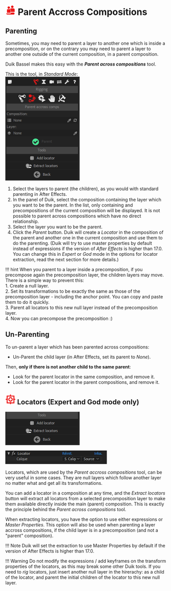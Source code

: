 # ![parent icon](img/duik-icons/parentcomp-icon-r.png) Parent Accross Compositions

## Parenting

Sometimes, you may need to parent a layer to another one which is inside a precomposition, or on the contrary you may need to parent a layer to another one outside of the current composition, in a parent composition.

Duik Bassel makes this easy with the ***Parent across compositions*** tool.

This is the tool, in *Standard Mode*:  
![Parent across comp panel ](img/duik-screenshots/S-Rigging/S-Rigging-Constraints/ParentAcrossComps.PNG)

1. Select the layers to parent (the children), as you would with standard parenting in After Effects.
2. In the panel of Duik, select the composition containing the layer which you want to be the parent. In the list, only containing and precompositions of the current composition will be displayed. It is not possible to parent across compositions which have no direct relationship.
3. Select the layer you want to be the parent.
4. Click the *Parent* button. Duik will create a *Locator* in the composition of the parent and another one in the current composition and use them to do the parenting. (Duik will try to use master properties by default instead of expressions if the version of *After Effects* is higher than 17.0. You can change this in *Expert* or *God* mode in the options for locator extraction, read the next section for more details.)

!!! hint
    When you parent to a layer inside a precomposition, if you precompose again the precomposition layer, the children layers may move. There is a simple way to prevent this:  
    1. Create a null layer.  
    2. Set its transformations to be exactly the same as those of the precomposition layer - including the anchor point. You can copy and paste them to do it quickly.  
    3. Parent all locators to this new null layer instead of the precomposition layer.  
    4. Now you can precompose the precomposition :)

## Un-Parenting

To un-parent a layer which has been parented across compositions:

- Un-Parent the child layer (in After Effects, set its parent to *None*).

Then, **only if there is not another child to the same parent**:

- Look for the parent locator in the same composition, and remove it.
- Look for the parent locator in the parent compositions, and remove it.

## ![](img/duik-icons/locator-icon.png) Locators (Expert and God mode only)

![](img/duik-screenshots/S-Rigging/S-Rigging-Constraints/ParentAcrossComp-locator.png)

![](img/duik-screenshots/S-Rigging/S-Rigging-Constraints/locator-effect.PNG)

Locators, which are used by the *Parent accross compositions* tool, can be very useful in some cases. They are null layers which follow another layer no matter what and get all its transformations.

You can add a locator in a composition at any time, and the *Extract locators* button will extract all locators from a selected precomposition layer to make them available directly inside the main (parent) composition. This is exactly the principle behind the *Parent across compositions* tool.

When extracting locators, you have the option to use either expressions or *Master Properties*. This option will also be used when parenting a layer accross compositions, if the child layer is in a precomposition (and not a "parent" composition).

!!! Note
    Duik will set the extraction to use Master Properties by default if the version of After Effects is higher than 17.0.

!!! Warning
    Do not modify the expressions / add keyframes on the transform properties of the locators, as this may break some other Duik tools. If you need to *rig* locators, just insert another null layer in the hirerachy: as a child of the locator, and parent the initial children of the locator to this new null layer.